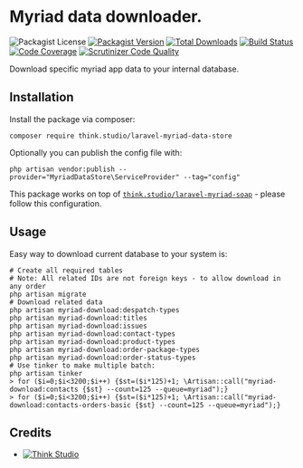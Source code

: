 # Myriad data downloader.

![Packagist License](https://img.shields.io/packagist/l/think.studio/laravel-myriad-data-store?color=%234dc71f)
[![Packagist Version](https://img.shields.io/packagist/v/think.studio/laravel-myriad-data-store)](https://packagist.org/packages/think.studio/laravel-myriad-data-store)
[![Total Downloads](https://img.shields.io/packagist/dt/think.studio/laravel-myriad-data-store)](https://packagist.org/packages/think.studio/laravel-myriad-data-store)
[![Build Status](https://scrutinizer-ci.com/g/dev-think-one/laravel-myriad-data-store/badges/build.png?b=main)](https://scrutinizer-ci.com/g/dev-think-one/laravel-myriad-data-store/build-status/main)
[![Code Coverage](https://scrutinizer-ci.com/g/dev-think-one/laravel-myriad-data-store/badges/coverage.png?b=main)](https://scrutinizer-ci.com/g/dev-think-one/laravel-myriad-data-store/?branch=main)
[![Scrutinizer Code Quality](https://scrutinizer-ci.com/g/dev-think-one/laravel-myriad-data-store/badges/quality-score.png?b=main)](https://scrutinizer-ci.com/g/dev-think-one/laravel-myriad-data-store/?branch=main)

Download specific myriad app data to your internal database.

## Installation

Install the package via composer:

```shell
composer require think.studio/laravel-myriad-data-store
```

Optionally you can publish the config file with:

```shell
php artisan vendor:publish --provider="MyriadDataStore\ServiceProvider" --tag="config"
```

This package works on top of [`think.studio/laravel-myriad-soap`](https://packagist.org/packages/dev-think-one/laravel-myriad-soap) - please follow this configuration.

## Usage

Easy way to download current database to your system is:

```shell
# Create all required tables 
# Note: All related IDs are not foreign keys - to allow download in any order
php artisan migrate
# Download related data
php artisan myriad-download:despatch-types
php artisan myriad-download:titles
php artisan myriad-download:issues
php artisan myriad-download:contact-types
php artisan myriad-download:product-types
php artisan myriad-download:order-package-types
php artisan myriad-download:order-status-types
# Use tinker to make multiple batch:
php artisan tinker
> for ($i=0;$i<3200;$i++) {$st=($i*125)+1; \Artisan::call("myriad-download:contacts {$st} --count=125 --queue=myriad");}
> for ($i=0;$i<3200;$i++) {$st=($i*125)+1; \Artisan::call("myriad-download:contacts-orders-basic {$st} --count=125 --queue=myriad");}
```


## Credits

- [![Think Studio](https://yaroslawww.github.io/images/sponsors/packages/logo-think-studio.png)](https://think.studio/) 
